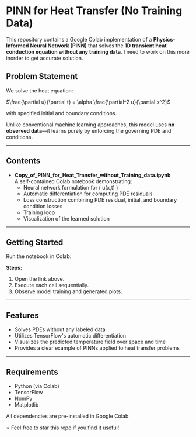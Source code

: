  # PINN for Heat Transfer (No Training Data)

This repository contains a Google Colab implementation of a **Physics-Informed Neural Network (PINN)** that solves the **1D transient heat conduction equation without any training data**. I need to work on this more inorder to get accurate solution.

## Problem Statement

We solve the heat equation:

$\frac{\partial u}{\partial t} = \alpha \frac{\partial^2 u}{\partial x^2}$

with specified initial and boundary conditions.

Unlike conventional machine learning approaches, this model uses **no observed data**—it learns purely by enforcing the governing PDE and conditions.

---

## Contents

- **Copy_of_PINN_for_Heat_Transfer_without_Training_data.ipynb**  
  A self-contained Colab notebook demonstrating:
  - Neural network formulation for \( u(x,t) \)
  - Automatic differentiation for computing PDE residuals
  - Loss construction combining PDE residual, initial, and boundary condition losses
  - Training loop
  - Visualization of the learned solution

---

## Getting Started

Run the notebook in Colab:

**Steps:**
1. Open the link above.
2. Execute each cell sequentially.
3. Observe model training and generated plots.

---

## Features

- Solves PDEs without any labeled data
- Utilizes TensorFlow's automatic differentiation
- Visualizes the predicted temperature field over space and time
- Provides a clear example of PINNs applied to heat transfer problems

---

## Requirements

- Python (via Colab)
- TensorFlow
- NumPy
- Matplotlib

All dependencies are pre-installed in Google Colab.


⭐ Feel free to star this repo if you find it useful!
